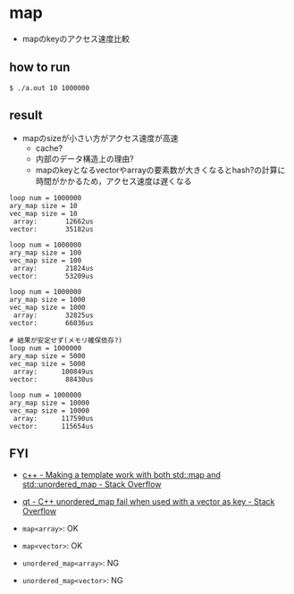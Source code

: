 # map

* mapのkeyのアクセス速度比較

## how to run
```
$ ./a.out 10 1000000
```

## result
* mapのsizeが小さい方がアクセス速度が高速
  * cache?
  * 内部のデータ構造上の理由?
  * mapのkeyとなるvectorやarrayの要素数が大きくなるとhash?の計算に時間がかかるため，アクセス速度は遅くなる

```
loop num = 1000000
ary_map size = 10
vec_map size = 10
 array:       12662us
vector:       35182us

loop num = 1000000
ary_map size = 100
vec_map size = 100
 array:       21824us
vector:       53209us

loop num = 1000000
ary_map size = 1000
vec_map size = 1000
 array:       32825us
vector:       66036us

# 結果が安定せず(メモリ確保依存?)
loop num = 1000000
ary_map size = 5000
vec_map size = 5000
 array:      100849us
vector:       88430us

loop num = 1000000
ary_map size = 10000
vec_map size = 10000
 array:      117590us
vector:      115654us
```

## FYI
* [c\+\+ \- Making a template work with both std::map and std::unordered\_map \- Stack Overflow]( https://stackoverflow.com/questions/33315837/making-a-template-work-with-both-stdmap-and-stdunordered-map )
* [qt \- C\+\+ unordered\_map fail when used with a vector as key \- Stack Overflow]( https://stackoverflow.com/questions/10405030/c-unordered-map-fail-when-used-with-a-vector-as-key )

* `map<array>`: OK
* `map<vector>`: OK
* `unordered_map<array>`: NG
* `unordered_map<vector>`: NG
